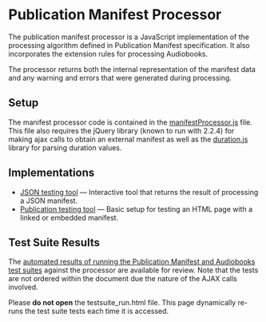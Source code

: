 # Publication Manifest Processor

The publication manifest processor is a JavaScript implementation of the processing algorithm defined in Publication Manifest specification. It also incorporates the extension rules for processing Audiobooks.

The processor returns both the internal representation of the manifest data and any warning and errors that were generated during processing.

## Setup

The manifest processor code is contained in the [manifestProcessor.js](manifestProcessor.js) file. This file also requires the jQuery library (known to run with 2.2.4) for making ajax calls to obtain an external manifest as well as the [duration.js](https://github.com/evanisnor/durationjs) library for parsing duration values.

## Implementations

- [JSON testing tool](https://w3c.github.com/pub-manifest/experiments/manifest-to-internal-processor/index.html) &#8212; Interactive tool that returns the result of processing a JSON manifest.
- [Publication testing tool](https://w3c.github.com/pub-manifest/experiments/manifest-to-internal-processor/linked.html) &#8212; Basic setup for testing an HTML page with a linked or embedded manifest.

## Test Suite Results

The [automated results of running the Publication Manifest and Audiobooks test suites](https://w3c.github.com/pub-manifest/experiments/manifest-to-internal-processor/testsuite_results.html) against the processor are available for review. Note that the tests are not ordered within the document due the nature of the AJAX calls involved.

Please **do not open** the testsuite_run.html file. This page dynamically re-runs the test suite tests each time it is accessed.
